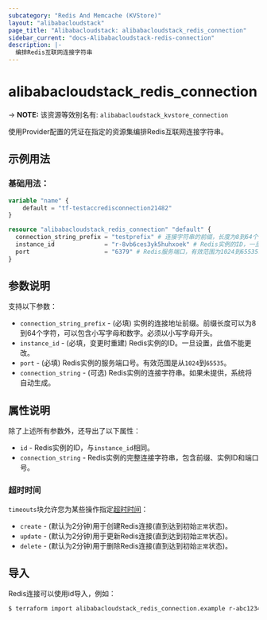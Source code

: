 ```yaml
---
subcategory: "Redis And Memcache (KVStore)"
layout: "alibabacloudstack"
page_title: "Alibabacloudstack: alibabacloudstack_redis_connection"
sidebar_current: "docs-Alibabacloudstack-redis-connection"
description: |- 
  编排Redis互联网连接字符串
---
```


# alibabacloudstack_redis_connection
-> **NOTE:** 该资源等效别名有: `alibabacloudstack_kvstore_connection`

使用Provider配置的凭证在指定的资源集编排Redis互联网连接字符串。

## 示例用法

### 基础用法：

```terraform
variable "name" {
    default = "tf-testaccredisconnection21482"
}

resource "alibabacloudstack_redis_connection" "default" {
  connection_string_prefix = "testprefix" # 连接字符串的前缀，长度为8到64个字符，包含小写字母和数字，必须以小写字母开头。
  instance_id              = "r-8vb6ces3yk5huhxoek" # Redis实例的ID，一旦设置后不可更改。
  port                     = "6379" # Redis服务端口，有效范围为1024到65535。
}
```

## 参数说明

支持以下参数：
  * `connection_string_prefix` - (必填) 实例的连接地址前缀。前缀长度可以为8到64个字符，可以包含小写字母和数字。必须以小写字母开头。
  * `instance_id` - (必填，变更时重建) Redis实例的ID。一旦设置，此值不能更改。
  * `port` - (必填) Redis实例的服务端口号。有效范围是从`1024`到`65535`。
  * `connection_string` - (可选) Redis实例的连接字符串。如果未提供，系统将自动生成。

## 属性说明

除了上述所有参数外，还导出了以下属性：
  * `id` - Redis实例的ID，与`instance_id`相同。
  * `connection_string` - Redis实例的完整连接字符串，包含前缀、实例ID和端口号。

### 超时时间

`timeouts`块允许您为某些操作指定[超时时间](https://www.terraform.io/docs/configuration/resources.html#operation-timeouts)：

* `create` - (默认为2分钟)用于创建Redis连接(直到达到初始`正常`状态)。
* `update` - (默认为2分钟)用于更新Redis连接(直到达到初始`正常`状态)。
* `delete` - (默认为2分钟)用于删除Redis连接(直到达到初始`正常`状态)。

## 导入

Redis连接可以使用id导入，例如：

```bash
$ terraform import alibabacloudstack_redis_connection.example r-abc12345678
``` 